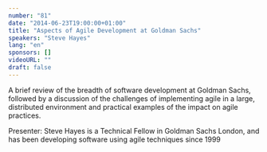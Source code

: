 ```yaml
---
number: "81"
date: "2014-06-23T19:00:00+01:00"
title: "Aspects of Agile Development at Goldman Sachs"
speakers: "Steve Hayes"
lang: "en"
sponsors: []
videoURL: ""
draft: false
---
```


A brief review of the breadth of software development at Goldman Sachs, followed by a discussion of the challenges of implementing agile in a large, distributed environment and practical examples of the impact on agile practices.

Presenter: Steve Hayes is a Technical Fellow in Goldman Sachs London, and has been developing software using agile techniques since 1999
